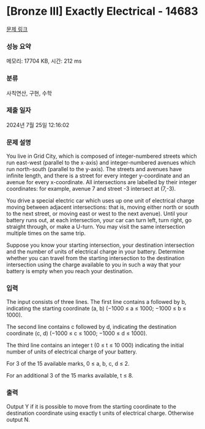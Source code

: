 # [Bronze III] Exactly Electrical - 14683 

[문제 링크](https://www.acmicpc.net/problem/14683) 

### 성능 요약

메모리: 17704 KB, 시간: 212 ms

### 분류

사칙연산, 구현, 수학

### 제출 일자

2024년 7월 25일 12:16:02

### 문제 설명

<p>You live in Grid City, which is composed of integer-numbered streets which run east-west (parallel to the x-axis) and integer-numbered avenues which run north-south (parallel to the y-axis). The streets and avenues have infinite length, and there is a street for every integer y-coordinate and an avenue for every x-coordinate. All intersections are labelled by their integer coordinates: for example, avenue 7 and street -3 intersect at (7,-3).</p>

<p>You drive a special electric car which uses up one unit of electrical charge moving between adjacent intersections: that is, moving either north or south to the next street, or moving east or west to the next avenue). Until your battery runs out, at each intersection, your car can turn left, turn right, go straight through, or make a U-turn. You may visit the same intersection multiple times on the same trip.</p>

<p>Suppose you know your starting intersection, your destination intersection and the number of units of electrical charge in your battery. Determine whether you can travel from the starting intersection to the destination intersection using the charge available to you in such a way that your battery is empty when you reach your destination.</p>

### 입력 

 <p>The input consists of three lines. The first line contains a followed by b, indicating the starting coordinate (a, b) (−1000 ≤ a ≤ 1000; −1000 ≤ b ≤ 1000).</p>

<p>The second line contains c followed by d, indicating the destination coordinate (c, d) (−1000 ≤ c ≤ 1000; −1000 ≤ d ≤ 1000).</p>

<p>The third line contains an integer t (0 ≤ t ≤ 10 000) indicating the initial number of units of electrical charge of your battery.</p>

<p>For 3 of the 15 available marks, 0 ≤ a, b, c, d ≤ 2.</p>

<p>For an additional 3 of the 15 marks available, t ≤ 8.</p>

### 출력 

 <p>Output Y if it is possible to move from the starting coordinate to the destination coordinate using exactly t units of electrical charge. Otherwise output N.</p>

